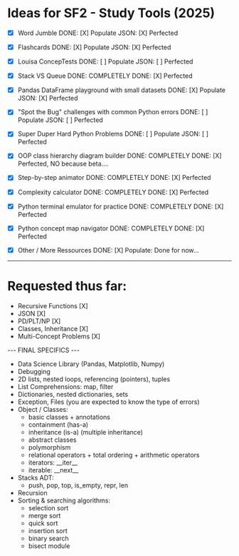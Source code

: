 # Ideas for SF2 - Study Tools (2025)

- [X] Word Jumble
DONE: [X] Populate JSON: [X] Perfected

- [X] Flashcards
DONE: [X] Populate JSON: [X] Perfected

- [X] Louisa ConcepTests
DONE: [ ] Populate JSON: [ ] Perfected

- [X] Stack VS Queue
DONE: COMPLETELY DONE: [X] Perfected

- [X] Pandas DataFrame playground with small datasets
DONE: [X] Populate JSON: [X] Perfected

- [X] "Spot the Bug" challenges with common Python errors
DONE: [ ] Populate JSON: [ ] Perfected

- [X] Super Duper Hard Python Problems
DONE: [ ] Populate JSON: [ ] Perfected

- [X] OOP class hierarchy diagram builder
DONE: COMPLETELY DONE: [X] Perfected, NO because beta....

- [X] Step-by-step animator
DONE: COMPLETELY DONE: [X] Perfected

- [X] Complexity calculator
DONE: COMPLETELY DONE: [X] Perfected

- [X] Python terminal emulator for practice
DONE: COMPLETELY DONE: [X] Perfected

- [X] Python concept map navigator
DONE: COMPLETELY DONE: [X] Perfected

- [X] Other / More Ressources
DONE: [X] Populate: Done for now...


---


# Requested thus far:
- Recursive Functions [X]
- JSON [X]
- PD/PLT/NP [X]
- Classes, Inheritance [X]
- Multi-Concept Problems [X]


--- FINAL SPECIFICS ---

- Data Science Library (Pandas, Matplotlib, Numpy)
- Debugging
- 2D lists, nested loops, referencing (pointers), tuples
- List Comprehensions: map, filter
- Dictionaries, nested dictionaries, sets
- Exception, Files (you are expected to know the type of errors)
- Object / Classes:
  - basic classes + annotations
  - containment (has-a)
  - inheritance (is-a) (multiple inheritance)
  - abstract classes
  - polymorphism
  - relational operators + total ordering + arithmetic operators
  - iterators: \_\_iter\_\_
  - iterable: \_\_next\_\_
- Stacks ADT: 
  - push, pop, top, is_empty, repr, len
- Recursion
- Sorting & searching algorithms:
  - selection sort
  - merge sort
  - quick sort
  - insertion sort
  - binary search
  - bisect module